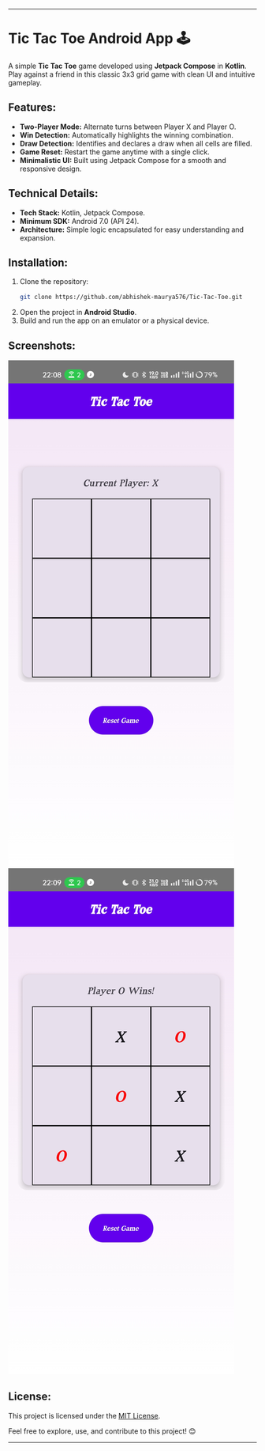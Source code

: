 

---

# Tic Tac Toe Android App 🕹️  

A simple **Tic Tac Toe** game developed using **Jetpack Compose** in **Kotlin**. Play against a friend in this classic 3x3 grid game with clean UI and intuitive gameplay.

## Features:
- **Two-Player Mode:** Alternate turns between Player X and Player O.
- **Win Detection:** Automatically highlights the winning combination.
- **Draw Detection:** Identifies and declares a draw when all cells are filled.
- **Game Reset:** Restart the game anytime with a single click.
- **Minimalistic UI:** Built using Jetpack Compose for a smooth and responsive design.

## Technical Details:
- **Tech Stack:** Kotlin, Jetpack Compose.
- **Minimum SDK:** Android 7.0 (API 24).
- **Architecture:** Simple logic encapsulated for easy understanding and expansion.

## Installation:
1. Clone the repository:
   ```bash
   git clone https://github.com/abhishek-maurya576/Tic-Tac-Toe.git
   ```
2. Open the project in **Android Studio**.
3. Build and run the app on an emulator or a physical device.

## Screenshots:
![Home Screen](./screenshots/screenshot1.jpg)
![Game Over Screen](./screenshots/screenshot2.jpg)




## License:
This project is licensed under the [MIT License](LICENSE).

Feel free to explore, use, and contribute to this project! 😊

---

